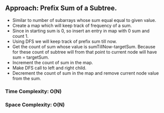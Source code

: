 ## Approach: Prefix Sum of a Subtree.
* Similar to number of subarrays whose sum equal equal to given value.
* Create a map which will keep track of frequency of a sum.
* Since in starting sum is 0, so insert an entry in map with 0 sum and count 1.
* Using DFS we will keep track of prefix sum till now.
* Get the count of sum whose value is sumTillNow-targetSum. Because for these count of subtree will from that point to current node will have sum  = targetSum.
* Increment the count of sum in the map.
* Make DFS call to left and right child.
* Decrement the count of sum in the map and remove current node value from the sum.
​
### Time Complexity: O(N)
### Space Complexity: O(N)